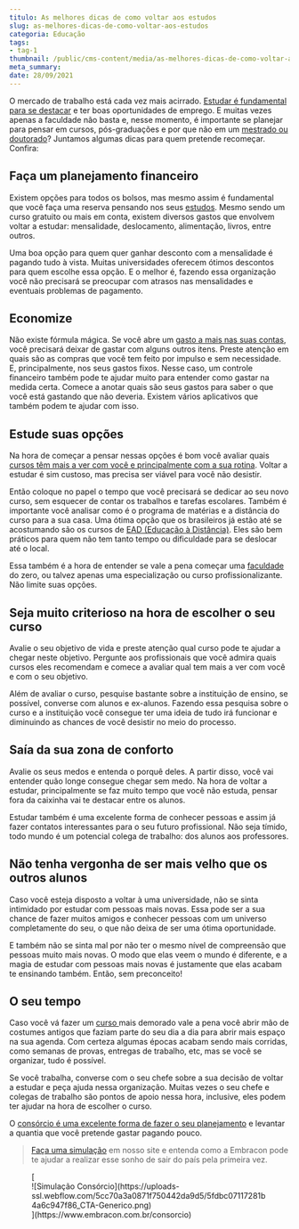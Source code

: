 ```yaml
---
titulo: As melhores dicas de como voltar aos estudos
slug: as-melhores-dicas-de-como-voltar-aos-estudos
categoria: Educação
tags:
- tag-1
thumbnail: /public/cms-content/media/as-melhores-dicas-de-como-voltar-aos-estudos.jpg
meta_summary: 
date: 28/09/2021
---
```

O mercado de trabalho está cada vez mais acirrado. [Estudar é fundamental para se destacar](https://www.embracon.com.br/blog/entenda-qual-e-a-importancia-da-faculdade-para-o-curriculo) e ter boas oportunidades de emprego. E muitas vezes apenas a faculdade não basta e, nesse momento, é importante se planejar para pensar em cursos, pós-graduações e por que não em um [mestrado ou doutorado](https://www.embracon.com.br/blog/entenda-a-diferenca-entre-mestrado-e-doutorado)? Juntamos algumas dicas para quem pretende recomeçar. Confira:

Faça um planejamento financeiro
-------------------------------

Existem opções para todos os bolsos, mas mesmo assim é fundamental que você faça uma reserva pensando nos seus [estudos](https://www.embracon.com.br/blog/educacao-saiba-como-investir-na-sua). Mesmo sendo um curso gratuito ou mais em conta, existem diversos gastos que envolvem voltar a estudar: mensalidade, deslocamento, alimentação, livros, entre outros.

Uma boa opção para quem quer ganhar desconto com a mensalidade é pagando tudo à vista. Muitas universidades oferecem ótimos descontos para quem escolhe essa opção. E o melhor é, fazendo essa organização você não precisará se preocupar com atrasos nas mensalidades e eventuais problemas de pagamento.

Economize
---------

Não existe fórmula mágica. Se você abre um [gasto a mais nas suas contas](https://www.embracon.com.br/blog/preco-da-faculdade-por-que-ele-nao-deve-ser-o-principal-fator-na-escolha-de-um-curso), você precisará deixar de gastar com alguns outros itens. Preste atenção em quais são as compras que você tem feito por impulso e sem necessidade. E, principalmente, nos seus gastos fixos. Nesse caso, um controle financeiro também pode te ajudar muito para entender como gastar na medida certa. Comece a anotar quais são seus gastos para saber o que você está gastando que não deveria. Existem vários aplicativos que também podem te ajudar com isso.

Estude suas opções
------------------

Na hora de começar a pensar nessas opções é bom você avaliar quais[ cursos têm mais a ver com você e principalmente com a sua rotina](https://www.embracon.com.br/blog/quais-carreiras-estarao-em-alta-nos-proximos-anos-descubra-aqui). Voltar a estudar é sim custoso, mas precisa ser viável para você não desistir.

Então coloque no papel o tempo que você precisará se dedicar ao seu novo curso, sem esquecer de contar os trabalhos e tarefas escolares. Também é importante você analisar como é o programa de matérias e a distância do curso para a sua casa. Uma ótima opção que os brasileiros já estão até se acostumando são os cursos de [EAD (Educação à Distância)](https://www.embracon.com.br/blog/ead-a-educacao-a-distancia-e-para-voce). Eles são bem práticos para quem não tem tanto tempo ou dificuldade para se deslocar até o local.

Essa também é a hora de entender se vale a pena começar uma [faculdade ](https://www.embracon.com.br/blog/conheca-4-formas-de-pagar-a-faculdade)do zero, ou talvez apenas uma especialização ou curso profissionalizante. Não limite suas opções.

Seja muito criterioso na hora de escolher o seu curso
-----------------------------------------------------

Avalie o seu objetivo de vida e preste atenção qual curso pode te ajudar a chegar neste objetivo. Pergunte aos profissionais que você admira quais cursos eles recomendam e comece a avaliar qual tem mais a ver com você e com o seu objetivo.

Além de avaliar o curso, pesquise bastante sobre a instituição de ensino, se possível, converse com alunos e ex-alunos. Fazendo essa pesquisa sobre o curso e a instituição você consegue ter uma ideia de tudo irá funcionar e diminuindo as chances de você desistir no meio do processo.

Saía da sua zona de conforto
----------------------------

Avalie os seus medos e entenda o porquê deles. A partir disso, você vai entender quão longe consegue chegar sem medo. Na hora de voltar a estudar, principalmente se faz muito tempo que você não estuda, pensar fora da caixinha vai te destacar entre os alunos.

Estudar também é uma excelente forma de conhecer pessoas e assim já fazer contatos interessantes para o seu futuro profissional. Não seja tímido, todo mundo é um potencial colega de trabalho: dos alunos aos professores.

Não tenha vergonha de ser mais velho que os outros alunos
---------------------------------------------------------

Caso você esteja disposto a voltar à uma universidade, não se sinta intimidado por estudar com pessoas mais novas. Essa pode ser a sua chance de fazer muitos amigos e conhecer pessoas com um universo completamente do seu, o que não deixa de ser uma ótima oportunidade.

E também não se sinta mal por não ter o mesmo nível de compreensão que pessoas muito mais novas. O modo que elas veem o mundo é diferente, e a magia de estudar com pessoas mais novas é justamente que elas acabam te ensinando também. Então, sem preconceito!

O seu tempo
-----------

Caso você vá fazer um [curso ](https://www.embracon.com.br/blog/5-cursos-extracurriculares-para-valorizar-seu-curriculo)mais demorado vale a pena você abrir mão de costumes antigos que faziam parte do seu dia a dia para abrir mais espaço na sua agenda. Com certeza algumas épocas acabam sendo mais corridas, como semanas de provas, entregas de trabalho, etc, mas se você se organizar, tudo é possível.

Se você trabalha, converse com o seu chefe sobre a sua decisão de voltar a estudar e peça ajuda nessa organização. Muitas vezes o seu chefe e colegas de trabalho são pontos de apoio nessa hora, inclusive, eles podem ter ajudar na hora de escolher o curso.

O [consórcio é uma excelente forma de fazer o seu planejamento](https://www.embracon.com.br/blog/como-funciona-o-consorcio-embracon-para-pagar-faculdade) e levantar a quantia que você pretende gastar pagando pouco.

> [Faça uma simulação](https://www.embracon.com.br/consorcio) em nosso site e entenda como a Embracon pode te ajudar a realizar esse sonho de sair do país pela primeira vez.

<figure class="w-richtext-figure-type-image w-richtext-align-center">[<div>![Simulação Consórcio](https://uploads-ssl.webflow.com/5cc70a3a0871f750442da9d5/5fdbc07117281b4a6c947f86_CTA-Generico.png)</div>](https://www.embracon.com.br/consorcio)</figure>
